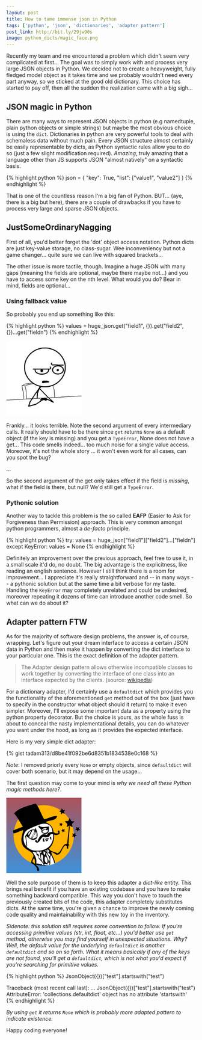```yaml
---
layout: post
title: How to tame immense json in Python
tags: ['python', 'json', 'dictionaries', 'adapter pattern']
post_link: http://bit.ly/29jw90s
image: python_dicts/magic_face.png
---
```


Recently my team and me encountered a problem which didn't seem very complicated at first... The goal was to simply work with and process very large JSON objects in Python. We decided not to create a heavyweight, fully fledged model object as it takes time and we probably wouldn't need every part anyway, so we sticked at the good old dictionary. This choice has started to pay off, then all the sudden the realization came with a big sigh...

## JSON magic in Python

There are many ways to represent JSON objects in python (e.g namedtuple, plain python objects or simple strings) but maybe the most obvious choice is using the `dict`. Dictionaries in python are very powerful tools to deal with schemaless data without much pain. Every JSON structure almost certainly be easily representable by dicts, as Python syntactic rules allow you to do so (just a few slight modification required). _Amazing_, truly amazing that a language other than JS supports JSON "almost natively" on a syntactic basis.

{% highlight python %}
json = {
  "key": True,
  "list": ["value1", "value2"]
}
{% endhighlight %}

That is one of the countless reason I'm a big fan of Python. BUT... (aye, there is a big but here), there are a couple of drawbacks if you have to process very large and sparse JSON objects.

## JustSomeOrdinaryNagging

First of all, you'd better forget the 'dot' object access notation. Python dicts are just key-value storage, no class-sugar. Wee inconveniency but not a game changer... quite sure we can live with squared brackets...

The other issue is more tactile, though. Imagine a huge JSON with many gaps (meaning the fields are optional, maybe there maybe not...) and you have to access some key on the nth level. What would you do? Bear in mind, fields are optional...

### Using fallback value

So probably you end up something like this:

{% highlight python %}
values = huge_json.get("field1", {}).get("field2", {})...get("fieldn")
{% endhighlight %}

![what](/assets/images/python_dicts/what_face.jpg)

Frankly... it looks terrible. Note the second argument of every intermediary calls. It really should have to be there since `get` returns `None` as a default object (if the key is missing) and you get a `TypeError`, None does not have a get... This code smells indeed... too much noise for a single value access. Moreover, it's not the whole story ... it won't even work for all cases, can you spot the bug?

...

So the second argument of the get only takes effect if the field is *missing*, what if the field is there, but null? We'd still get a `TypeError`.

### Pythonic solution

Another way to tackle this problem is the so called **EAFP** (Easier to Ask for Forgiveness than Permission) approach. This is very common amongst python programmers, almost a _de-facto_ principle.

{% highlight python %}
try:
  values = huge_json["field1"]["field2"]...["fieldn"]
except KeyError:
  values = None
{% endhighlight %}

Definitely an improvement over the previous approach, feel free to use it, in a small scale it'd do, no doubt. The big advantage is the explicitness, like reading an english sentence. However I still think there is a room for improvement... I appreciate it's really straightforward and -- in many ways --  a pythonic solution but at the same time a bit verbose for my taste. Handling the `KeyError` may completely unrelated and could be undesired, moreover repeating it dozens of time can introduce another code smell. So what can we do about it?

## Adapter pattern FTW

As for the majority of software design problems, the answer is, of course, wrapping. Let's figure out your dream interface to access a certain JSON data in Python and then make it happen by converting the dict interface to your particular one. This is the exact definition of the adapter pattern.

> The Adapter design pattern allows otherwise incompatible classes to work together by converting the interface of one class into an interface expected by the clients. (source: [wikipedia](https://en.wikipedia.org/wiki/Adapter_pattern))

For a dictionary adapter, I'd certainly use a `defaultdict` which provides you the functionality of the aforementioned `get` method out of the box (just have to specify in the constructor what object should it return) to make it even simpler. Moreover, I'll expose some important data as a property using the python property decorator. But the choice is yours, as the whole fuss is about to conceal the nasty implementational details, you can do whatever you want under the hood, as long as it provides the expected interface.

Here is my very simple dict adapter:

{% gist tadam313/d8be41f092be6d8351b1834538e0c168 %}

_Note_: I removed priorly every `None` or empty objects, since `defaultdict` will cover both scenario, but it may depend on the usage...

The first question may come to your mind is *why we need all these Python magic methods here?*.

![magic](/assets/images/python_dicts/magic_face.png)

Well the sole purpose of them is to keep this adapter a *dict-like* entity. This brings real benefit if you have an existing codebase and you have to make something backward compatible. This way you don't have to touch the previously created bits of the code, this adapter completely substitutes dicts. At the same time, you're given a chance to improve the newly coming code quality and maintainability with this new toy in the inventory.

*Sidenote: this solution still requires some convention to follow. If you're accessing primitive values (str, int, float, etc...) you'd better use `get` method, otherwise you may find yourself in unexpected situations. Why? Well, the default value for the underlying `defaultdict` is another `defaultdict` and so on so forth. What it means basically if any of the keys are not found, you'll get a `defaultdict`, which is not what you'd expect if you're searching for primitive values.*

{% highlight python %}
JsonObject({})["test"].startswith("test")

Traceback (most recent call last):
...
    JsonObject({})["test"].startswith("test")
AttributeError: 'collections.defaultdict' object has no attribute 'startswith'
{% endhighlight %}

*By using `get` it returns `None` which is probably more adapted pattern to indicate existence.*

Happy coding everyone!
